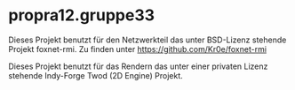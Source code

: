 propra12.gruppe33
=================

Dieses Projekt benutzt für den Netzwerkteil das unter BSD-Lizenz stehende Projekt foxnet-rmi.
Zu finden unter https://github.com/Kr0e/foxnet-rmi

Dieses Projekt benutzt für das Rendern das unter einer privaten Lizenz stehende Indy-Forge Twod (2D Engine) Projekt.